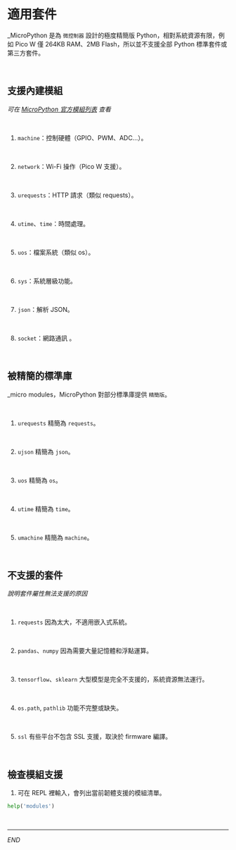 # 適用套件

_MicroPython 是為 `微控制器` 設計的極度精簡版 Python，相對系統資源有限，例如 Pico W 僅 264KB RAM、2MB Flash，所以並不支援全部 Python 標準套件或第三方套件。

<br>

## 支援內建模組

_可在 [MicroPython 官方模組列表](https://docs.micropython.org/en/latest/library/index.html) 查看_

<br>

1. `machine`：控制硬體（GPIO、PWM、ADC...）。

<br>

2. `network`：Wi-Fi 操作（Pico W 支援）。

<br>

3. `urequests`：HTTP 請求（類似 requests）。

<br>

4. `utime`、`time`：時間處理。

<br>

5. `uos`：檔案系統（類似 os）。

<br>

6. `sys`：系統層級功能。

<br>

7. `json`：解析 JSON。

<br>

8. `socket`：網路通訊 。

<br>

## 被精簡的標準庫

_micro modules，MicroPython 對部分標準庫提供 `精簡版`。

<br>

1. `urequests` 精簡為 `requests`。

<br>

2. `ujson` 精簡為 `json`。

<br>

3. `uos` 精簡為 `os`。

<br>

4. `utime` 精簡為 `time`。

<br>

5. `umachine` 精簡為 `machine`。

<br>

## 不支援的套件

_說明套件屬性無法支援的原因_

<br>

1. `requests` 因為太大，不適用嵌入式系統。

<br>

2. `pandas`、`numpy` 因為需要大量記憶體和浮點運算。

<br>

3. `tensorflow`、`sklearn` 大型模型是完全不支援的，系統資源無法運行。

<br>

4. `os.path`, `pathlib` 功能不完整或缺失。

<br>

5. `ssl` 有些平台不包含 SSL 支援，取決於 firmware 編譯。

<br>

## 檢查模組支援

1. 可在 REPL 裡輸入，會列出當前韌體支援的模組清單。

```python
help('modules')
```

<br>

___

_END_